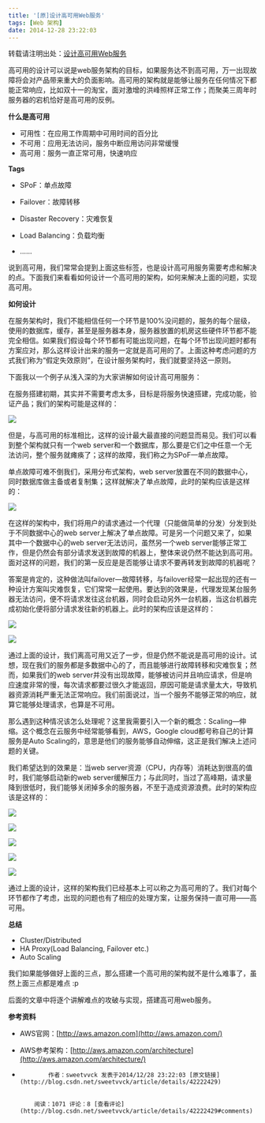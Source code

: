 ```yaml
---
title: '[原]设计高可用Web服务'
tags: [Web 架构]
date: 2014-12-28 23:22:03
---
```




转载请注明出处：[设计高可用Web服务](http://blog.csdn.net/sweetvvck/article/details/42222429)




高可用的设计可以说是web服务架构的目标，如果服务达不到高可用，万一出现故障将会对产品带来重大的负面影响。高可用的架构就是能够让服务在任何情况下都能正常响应，比如双十一的淘宝，面对激增的洪峰照样正常工作；而聚美三周年时服务器的宕机恰好是高可用的反例。




**什么是高可用**




*   可用性：在应用工作周期中可用时间的百分比
*   不可用：应用无法访问，服务中断应用访问非常缓慢
*   高可用：服务一直正常可用，快速响应




**Tags**




*   SPoF：单点故障

*   Failover：故障转移
*   Disaster Recovery：灾难恢复
*   Load Balancing：负载均衡
*   …...




说到高可用，我们常常会提到上面这些标签，也是设计高可用服务需要考虑和解决的点。下面我们来看看如何设计一个高可用的架构，如何来解决上面的问题，实现高可用。




**如何设计**




在服务架构时，我们不能相信任何一个环节是100%没问题的，服务的每个层级，使用的数据库，缓存，甚至是服务器本身，服务器放置的机房这些硬件环节都不能完全相信。如果我们假设每个环节都有可能出现问题，在每个环节出现问题时都有方案应对，那么这样设计出来的服务一定就是高可用的了。上面这种考虑问题的方式我们称为“假定失效原则”，在设计服务架构时，我们就要坚持这一原则。




下面我以一个例子从浅入深的为大家讲解如何设计高可用服务：




在服务搭建初期，其实并不需要考虑太多，目标是将服务快速搭建，完成功能，验证产品；我们的架构可能是这样的：


![](http://img.blog.csdn.net/20141229004215515?watermark/2/text/aHR0cDovL2Jsb2cuY3Nkbi5uZXQvc3dlZXR2dmNr/font/5a6L5L2T/fontsize/400/fill/I0JBQkFCMA==/dissolve/70/gravity/Center)
[](https://app.yinxiang.com/shard/s18/sh/92a8e772-0432-4c4f-bbdd-ba4a449bd9fe/83b1eea9519c0456?content=# "下载")[](https://app.yinxiang.com/shard/s18/sh/92a8e772-0432-4c4f-bbdd-ba4a449bd9fe/83b1eea9519c0456?content=# "图片集")



但是，与高可用的标准相比，这样的设计最大最直接的问题显而易见。我们可以看到整个架构就只有一个web&nbsp;server和一个数据库，那么要是它们之中任意一个无法访问，整个服务就瘫痪了；这样的故障，我们称之为SPoF—单点故障。

单点故障可难不倒我们，采用分布式架构，web server放置在不同的数据中心，同时数据库做主备或者复制集；这样就解决了单点故障，此时的架构应该是这样的：


![](http://img.blog.csdn.net/20141229004231609?watermark/2/text/aHR0cDovL2Jsb2cuY3Nkbi5uZXQvc3dlZXR2dmNr/font/5a6L5L2T/fontsize/400/fill/I0JBQkFCMA==/dissolve/70/gravity/Center)
[](https://app.yinxiang.com/shard/s18/sh/92a8e772-0432-4c4f-bbdd-ba4a449bd9fe/83b1eea9519c0456?content=# "下载")[](https://app.yinxiang.com/shard/s18/sh/92a8e772-0432-4c4f-bbdd-ba4a449bd9fe/83b1eea9519c0456?content=# "图片集")



在这样的架构中，我们将用户的请求通过一个代理（只能做简单的分发）分发到处于不同数据中心的web&nbsp;server上解决了单点故障。可是另一个问题又来了，如果其中一个数据中心的web server无法访问，虽然另一个web server能够正常工作，但是仍然会有部分请求发送到故障的机器上，整体来说仍然不能达到高可用。面对这样的问题，我们的第一反应是是否能够让请求不要再转发到故障的机器呢？




答案是肯定的，这种做法叫failover—故障转移，与failover经常一起出现的还有一种设计方案叫灾难恢复，它们常常一起使用。要达到的效果是，代理发现某台服务器无法访问，便不将请求发往这台机器，同时会启动另外一台机器，当这台机器完成初始化便将部分请求发往新的机器上。此时的架构应该是这样的：


![](http://img.blog.csdn.net/20141229004242666?watermark/2/text/aHR0cDovL2Jsb2cuY3Nkbi5uZXQvc3dlZXR2dmNr/font/5a6L5L2T/fontsize/400/fill/I0JBQkFCMA==/dissolve/70/gravity/Center)
[](https://app.yinxiang.com/shard/s18/sh/92a8e772-0432-4c4f-bbdd-ba4a449bd9fe/83b1eea9519c0456?content=# "下载")[](https://app.yinxiang.com/shard/s18/sh/92a8e772-0432-4c4f-bbdd-ba4a449bd9fe/83b1eea9519c0456?content=# "图片集")


![](http://img.blog.csdn.net/20141229004301090?watermark/2/text/aHR0cDovL2Jsb2cuY3Nkbi5uZXQvc3dlZXR2dmNr/font/5a6L5L2T/fontsize/400/fill/I0JBQkFCMA==/dissolve/70/gravity/Center)
[](https://app.yinxiang.com/shard/s18/sh/92a8e772-0432-4c4f-bbdd-ba4a449bd9fe/83b1eea9519c0456?content=# "下载")[](https://app.yinxiang.com/shard/s18/sh/92a8e772-0432-4c4f-bbdd-ba4a449bd9fe/83b1eea9519c0456?content=# "图片集")






通过上面的设计，我们离高可用又近了一步，但是仍然不能说是高可用的设计。试想，现在我们的服务都是多数据中心的了，而且能够进行故障转移和灾难恢复；然而，如果我们的web server并没有出现故障，能够被访问并且响应请求，但是响应速度非常的慢，每次请求都要过很久才能返回，原因可能是请求量太大，导致机器资源消耗严重无法正常响应。我们前面说过，当一个服务不能够正常的响应，就算它能够处理请求，也算是不可用。




那么遇到这种情况该怎么处理呢？这里我需要引入一个新的概念：Scaling—伸缩。这个概念在云服务中经常能够看到，AWS，Google cloud都号称自己的计算服务是Auto&nbsp;Scaling的，意思是他们的服务能够自动伸缩，这正是我们解决上述问题的关键。




我们希望达到的效果是：当web server资源（CPU，内存等）消耗达到很高的&#20540;时，我们能够启动新的web server缓解压力；与此同时，当过了高峰期，请求量降到很低时，我们能够关闭掉多余的服务器，不至于造成资源浪费。此时的架构应该是这样的：


![](http://img.blog.csdn.net/20141229004324084?watermark/2/text/aHR0cDovL2Jsb2cuY3Nkbi5uZXQvc3dlZXR2dmNr/font/5a6L5L2T/fontsize/400/fill/I0JBQkFCMA==/dissolve/70/gravity/Center)
[](https://app.yinxiang.com/shard/s18/sh/92a8e772-0432-4c4f-bbdd-ba4a449bd9fe/83b1eea9519c0456?content=# "下载")[](https://app.yinxiang.com/shard/s18/sh/92a8e772-0432-4c4f-bbdd-ba4a449bd9fe/83b1eea9519c0456?content=# "图片集")


![](http://img.blog.csdn.net/20141229004345937?watermark/2/text/aHR0cDovL2Jsb2cuY3Nkbi5uZXQvc3dlZXR2dmNr/font/5a6L5L2T/fontsize/400/fill/I0JBQkFCMA==/dissolve/70/gravity/Center)
[](https://app.yinxiang.com/shard/s18/sh/92a8e772-0432-4c4f-bbdd-ba4a449bd9fe/83b1eea9519c0456?content=# "下载")[](https://app.yinxiang.com/shard/s18/sh/92a8e772-0432-4c4f-bbdd-ba4a449bd9fe/83b1eea9519c0456?content=# "图片集")




![](http://img.blog.csdn.net/20141229004405234?watermark/2/text/aHR0cDovL2Jsb2cuY3Nkbi5uZXQvc3dlZXR2dmNr/font/5a6L5L2T/fontsize/400/fill/I0JBQkFCMA==/dissolve/70/gravity/Center)
[](https://app.yinxiang.com/shard/s18/sh/92a8e772-0432-4c4f-bbdd-ba4a449bd9fe/83b1eea9519c0456?content=# "下载")[](https://app.yinxiang.com/shard/s18/sh/92a8e772-0432-4c4f-bbdd-ba4a449bd9fe/83b1eea9519c0456?content=# "图片集")


![](http://img.blog.csdn.net/20141229004420296?watermark/2/text/aHR0cDovL2Jsb2cuY3Nkbi5uZXQvc3dlZXR2dmNr/font/5a6L5L2T/fontsize/400/fill/I0JBQkFCMA==/dissolve/70/gravity/Center)
[](https://app.yinxiang.com/shard/s18/sh/92a8e772-0432-4c4f-bbdd-ba4a449bd9fe/83b1eea9519c0456?content=# "下载")[](https://app.yinxiang.com/shard/s18/sh/92a8e772-0432-4c4f-bbdd-ba4a449bd9fe/83b1eea9519c0456?content=# "图片集")




![](http://img.blog.csdn.net/20141229004433156?watermark/2/text/aHR0cDovL2Jsb2cuY3Nkbi5uZXQvc3dlZXR2dmNr/font/5a6L5L2T/fontsize/400/fill/I0JBQkFCMA==/dissolve/70/gravity/Center)
[](https://app.yinxiang.com/shard/s18/sh/92a8e772-0432-4c4f-bbdd-ba4a449bd9fe/83b1eea9519c0456?content=# "下载")[](https://app.yinxiang.com/shard/s18/sh/92a8e772-0432-4c4f-bbdd-ba4a449bd9fe/83b1eea9519c0456?content=# "图片集")



通过上面的设计，这样的架构我们已经基本上可以称之为高可用的了。我们对每个环节都作了考虑，出现的问题也有了相应的处理方案，让服务保持一直可用——高可用。







**总结**




*   Cluster/Distributed
*   HA&nbsp;Proxy(Load Balancing, Failover etc.)
*   Auto Scaling




我们如果能够做好上面的三点，那么搭建一个高可用的架构就不是什么难事了，虽然上面三点都是难点 :p

后面的文章中将逐个讲解难点的攻破与实现，搭建高可用web服务。







**参考资料**





*   AWS官网：[http://aws.amazon.com](http://aws.amazon.com/)
*   AWS参考架构：[http://aws.amazon.com/architecture](http://aws.amazon.com/architecture/)

*   [](http://aws.amazon.com/architecture/)


                作者：sweetvvck 发表于2014/12/28 23:22:03 [原文链接](http://blog.csdn.net/sweetvvck/article/details/42222429)


            阅读：1071 评论：8 [查看评论](http://blog.csdn.net/sweetvvck/article/details/42222429#comments)
